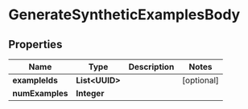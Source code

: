 

# GenerateSyntheticExamplesBody


## Properties

| Name | Type | Description | Notes |
|------------ | ------------- | ------------- | -------------|
|**exampleIds** | **List&lt;UUID&gt;** |  |  [optional] |
|**numExamples** | **Integer** |  |  |



